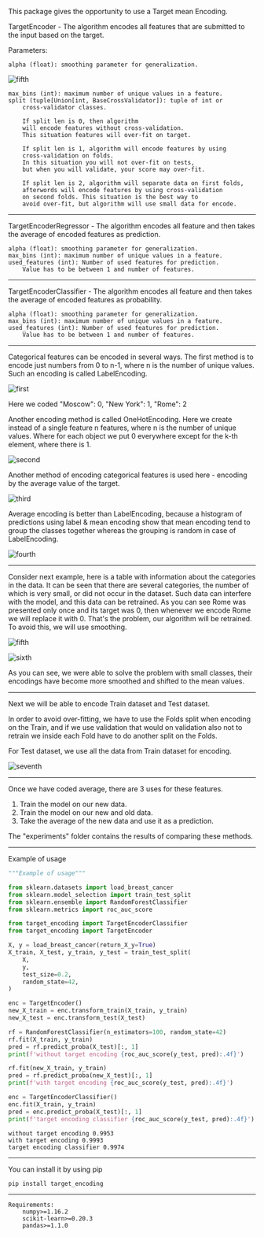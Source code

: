 This package gives the opportunity to use a Target mean Encoding.

TargetEncoder - The algorithm encodes all features that are submitted to the
input based on the target.

Parameters:

    alpha (float): smoothing parameter for generalization.

![fifth](img/5.png)

    max_bins (int): maximum number of unique values in a feature.
    split (tuple[Union[int, BaseCrossValidator]): tuple of int or
        cross-validator classes.

        If split len is 0, then algorithm
        will encode features without cross-validation.
        This situation features will over-fit on target.

        If split len is 1, algorithm will encode features by using
        cross-validation on folds.
        In this situation you will not over-fit on tests,
        but when you will validate, your score may over-fit.

        If split len is 2, algorithm will separate data on first folds,
        afterwords will encode features by using cross-validation
        on second folds. This situation is the best way to
        avoid over-fit, but algorithm will use small data for encode.

---

TargetEncoderRegressor - The algorithm encodes all feature and then takes the
average of encoded features as prediction.

    alpha (float): smoothing parameter for generalization.
    max_bins (int): maximum number of unique values in a feature.
    used_features (int): Number of used features for prediction.
        Value has to be between 1 and number of features.

---

TargetEncoderClassifier - The algorithm encodes all feature and then takes the
average of encoded features as probability.

    alpha (float): smoothing parameter for generalization.
    max_bins (int): maximum number of unique values in a feature.
    used_features (int): Number of used features for prediction.
        Value has to be between 1 and number of features.

---
Categorical features can be encoded in several ways. The first method is to
encode just numbers from 0 to n-1, where n is the number of unique values. Such
an encoding is called LabelEncoding.

![first](img/1.png)

Here we coded
"Moscow": 0,
"New York": 1,
"Rome": 2

Another encoding method is called OneHotEncoding. Here we create instead of a
single feature n features, where n is the number of unique values. Where for
each object we put 0 everywhere except for the k-th element, where there is 1.

![second](img/2.png)

Another method of encoding categorical features is used here - encoding by the
average value of the target.

![third](img/3.png)

Average encoding is better than LabelEncoding, because a histogram of
predictions using label & mean encoding show that mean encoding tend to group
the classes together whereas the grouping is random in case of LabelEncoding.

![fourth](img/4.png)

___

Consider next example, here is a table with information about the categories in
the data. It can be seen that there are several categories, the number of which
is very small, or did not occur in the dataset. Such data can interfere with the
model, and this data can be retrained. As you can see Rome was presented only
once and its target was 0, then whenever we encode Rome we will replace it with
0. That's the problem, our algorithm will be retrained. To avoid this, we will
use smoothing.

![fifth](img/5.png)

![sixth](img/6.png)

As you can see, we were able to solve the problem with small classes, their
encodings have become more smoothed and shifted to the mean values.

___

Next we will be able to encode Train dataset and Test dataset.

In order to avoid over-fitting, we have to use the Folds split when encoding on
the Train, and if we use validation that would on validation also not to retrain
we inside each Fold have to do another split on the Folds.

For Test dataset, we use all the data from Train dataset for encoding.

![seventh](img/7.png)

___

Once we have coded average, there are 3 uses for these features.

1. Train the model on our new data.
2. Train the model on our new and old data.
3. Take the average of the new data and use it as a prediction.

The "experiments" folder contains the results of comparing these methods.
___

Example of usage

```python
"""Example of usage"""

from sklearn.datasets import load_breast_cancer
from sklearn.model_selection import train_test_split
from sklearn.ensemble import RandomForestClassifier
from sklearn.metrics import roc_auc_score

from target_encoding import TargetEncoderClassifier
from target_encoding import TargetEncoder

X, y = load_breast_cancer(return_X_y=True)
X_train, X_test, y_train, y_test = train_test_split(
    X,
    y,
    test_size=0.2,
    random_state=42,
)

enc = TargetEncoder()
new_X_train = enc.transform_train(X_train, y_train)
new_X_test = enc.transform_test(X_test)

rf = RandomForestClassifier(n_estimators=100, random_state=42)
rf.fit(X_train, y_train)
pred = rf.predict_proba(X_test)[:, 1]
print(f'without target encoding {roc_auc_score(y_test, pred):.4f}')

rf.fit(new_X_train, y_train)
pred = rf.predict_proba(new_X_test)[:, 1]
print(f'with target encoding {roc_auc_score(y_test, pred):.4f}')

enc = TargetEncoderClassifier()
enc.fit(X_train, y_train)
pred = enc.predict_proba(X_test)[:, 1]
print(f'target encoding classifier {roc_auc_score(y_test, pred):.4f}')

```

```
without target encoding 0.9953
with target encoding 0.9993
target encoding classifier 0.9974

```

___
You can install it by using pip

```
pip install target_encoding
```

___

```
Requirements:
    numpy>=1.16.2
    scikit-learn>=0.20.3
    pandas>=1.1.0
```